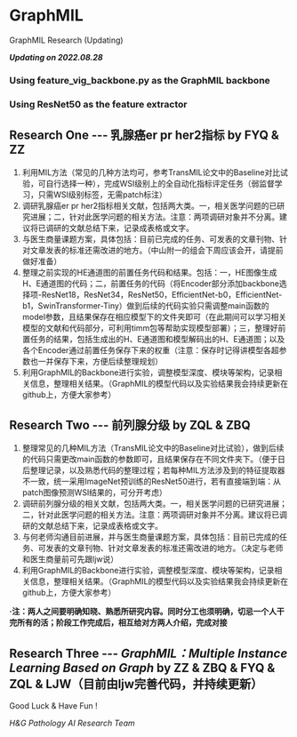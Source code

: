 # GraphMIL
GraphMIL Research (Updating)

***Updating on 2022.08.28***

### Using feature_vig_backbone.py as the GraphMIL backbone

### Using ResNet50 as the feature extractor

## Research One --- 乳腺癌er pr her2指标 by FYQ & ZZ
1. 利用MIL方法（常见的几种方法均可，参考TransMIL论文中的Baseline对比试验，可自行选择一种），完成WSI级别上的全自动化指标评定任务（弱监督学习，只需WSI级别标签，无需patch标注）
2. 调研乳腺癌er pr her2指标相关文献，包括两大类。一，相关医学问题的已研究进展；二，针对此医学问题的相关方法。注意：两项调研对象并不分离。建议将已调研的文献总结下来，记录成表格或文字。
3. 与医生商量课题方案，具体包括：目前已完成的任务、可发表的文章刊物、针对文章发表的标准还需改进的地方。（中山附一的组会下周应该会开，请提前做好准备）
4. 整理之前实现的HE通道图的前置任务代码和结果。包括：一，HE图像生成H、E通道图的代码；二，前置任务的代码（将Encoder部分添加backbone选择项-ResNet18，ResNet34，ResNet50，EfficientNet-b0，EfficientNet-b1，SwinTransformer-Tiny）做到后续的代码实验只需调整main函数的model参数，且结果保存在相应模型下的文件夹即可（在此期间可以学习相关模型的文献和代码部分，可利用timm包等帮助实现模型部署）；三，整理好前置任务的结果，包括生成出的H、E通道图和模型解码出的H、E通道图；以及各个Encoder通过前置任务保存下来的权重（注意：保存时记得讲模型各超参数也一并保存下来，方便后续整理规划）
5. 利用GraphMIL的Backbone进行实验，调整模型深度、模块等架构，记录相关信息，整理相关结果。（GraphMIL的模型代码以及实验结果我会持续更新在github上，方便大家参考）

## Research Two --- 前列腺分级 by ZQL & ZBQ
1. 整理常见的几种MIL方法（TransMIL论文中的Baseline对比试验），做到后续的代码只需更改main函数的参数即可，且结果保存在不同文件夹下。（便于日后整理记录，以及熟悉代码的整理过程；若每种MIL方法涉及到的特征提取器不一致，统一采用ImageNet预训练的ResNet50进行，若有直接端到端：从patch图像预测WSI结果的，可分开考虑）
2. 调研前列腺分级的相关文献，包括两大类。一，相关医学问题的已研究进展；二，针对此医学问题的相关方法。注意：两项调研对象并不分离。建议将已调研的文献总结下来，记录成表格或文字。
3. 与何老师沟通目前进展，并与医生商量课题方案，具体包括：目前已完成的任务、可发表的文章刊物、针对文章发表的标准还需改进的地方。（决定与老师和医生商量前可先跟ljw说）
4. 利用GraphMIL的Backbone进行实验，调整模型深度、模块等架构，记录相关信息，整理相关结果。（GraphMIL的模型代码以及实验结果我会持续更新在github上，方便大家参考）

**·注：两人之间要明确知晓、熟悉所研究内容。同时分工也须明确，切忌一个人干完所有的活；阶段工作完成后，相互给对方两人介绍，完成对接**

## Research Three --- *GraphMIL：Multiple Instance Learning Based on Graph* by ZZ & ZBQ & FYQ & ZQL & LJW（目前由ljw完善代码，并持续更新）

Good Luck & Have Fun !

*H&G Pathology AI Research Team*

